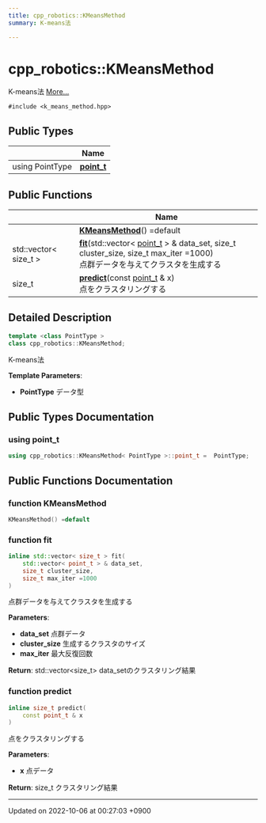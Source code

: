 ```yaml
---
title: cpp_robotics::KMeansMethod
summary: K-means法 

---
```


# cpp_robotics::KMeansMethod



K-means法  [More...](#detailed-description)


`#include <k_means_method.hpp>`

## Public Types

|                | Name           |
| -------------- | -------------- |
| using PointType | **[point_t](/cpp_robotics/doxybook/Classes/classcpp__robotics_1_1KMeansMethod/#using-point-t)**  |

## Public Functions

|                | Name           |
| -------------- | -------------- |
| | **[KMeansMethod](/cpp_robotics/doxybook/Classes/classcpp__robotics_1_1KMeansMethod/#function-kmeansmethod)**() =default |
| std::vector< size_t > | **[fit](/cpp_robotics/doxybook/Classes/classcpp__robotics_1_1KMeansMethod/#function-fit)**(std::vector< [point_t](/cpp_robotics/doxybook/Classes/classcpp__robotics_1_1KMeansMethod/#using-point-t) > & data_set, size_t cluster_size, size_t max_iter =1000)<br>点群データを与えてクラスタを生成する  |
| size_t | **[predict](/cpp_robotics/doxybook/Classes/classcpp__robotics_1_1KMeansMethod/#function-predict)**(const [point_t](/cpp_robotics/doxybook/Classes/classcpp__robotics_1_1KMeansMethod/#using-point-t) & x)<br>点をクラスタリングする  |

## Detailed Description

```cpp
template <class PointType >
class cpp_robotics::KMeansMethod;
```

K-means法 

**Template Parameters**: 

  * **PointType** データ型 

## Public Types Documentation

### using point_t

```cpp
using cpp_robotics::KMeansMethod< PointType >::point_t =  PointType;
```


## Public Functions Documentation

### function KMeansMethod

```cpp
KMeansMethod() =default
```


### function fit

```cpp
inline std::vector< size_t > fit(
    std::vector< point_t > & data_set,
    size_t cluster_size,
    size_t max_iter =1000
)
```

点群データを与えてクラスタを生成する 

**Parameters**: 

  * **data_set** 点群データ 
  * **cluster_size** 生成するクラスタのサイズ 
  * **max_iter** 最大反復回数 


**Return**: std::vector<size_t> data_setのクラスタリング結果 

### function predict

```cpp
inline size_t predict(
    const point_t & x
)
```

点をクラスタリングする 

**Parameters**: 

  * **x** 点データ 


**Return**: size_t クラスタリング結果 

-------------------------------

Updated on 2022-10-06 at 00:27:03 +0900